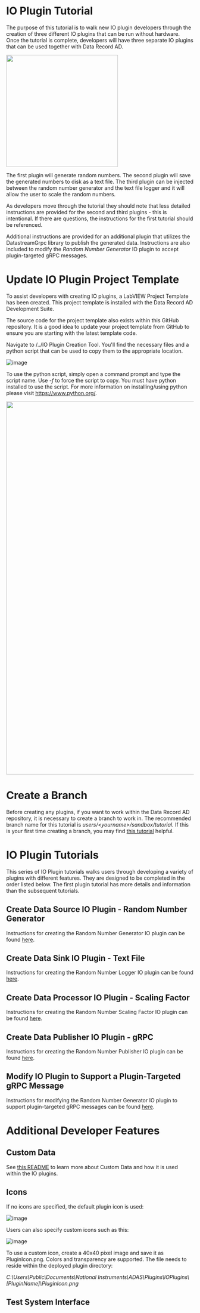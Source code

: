 # IO Plugin Tutorial  
The purpose of this tutorial is to walk new IO plugin developers through the creation of three different IO plugins that can be run without hardware.  Once the tutorial is complete, developers will have three separate IO plugins that can be used together with Data Record AD.

<img src="https://user-images.githubusercontent.com/15633959/154979199-e8fb5515-37d2-403d-aa80-6da8e54fdd91.png" width="300">

The first plugin will generate random numbers.  The second plugin will save the generated numbers to disk as a text file.  The third plugin can be injected between the random number generator and the text file logger and it will allow the user to scale the random numbers.

As developers move through the tutorial they should note that less detailed instructions are provided for the second and third plugins - this is intentional.  If there are questions, the instructions for the first tutorial should be referenced.

Additional instructions are provided for an additional plugin that utilizes the DatastreamGrpc library to publish the generated data.  Instructions are also included to modify the _Random Number Generator_ IO plugin to accept plugin-targeted gRPC messages.

# Update IO Plugin Project Template
To assist developers with creating IO plugins, a LabVIEW Project Template has been created.  This project template is installed with the Data Record AD Development Suite.

The source code for the project template also exists within this GitHub repository.  It is a good idea to update your project template from GitHub to ensure you are starting with the latest template code.

Navigate to /../IO Plugin Creation Tool.  You'll find the necessary files and a python script that can be used to copy them to the appropriate location.

![image](https://user-images.githubusercontent.com/15633959/154981043-fc8a9235-24d5-463d-92d9-a583ac46eaac.png)

To use the python script, simply open a command prompt and type the script name.  Use _-f_ to force the script to copy.  You must have python installed to use the script.  For more information on installing/using python please visit https://www.python.org/.

<img src="https://user-images.githubusercontent.com/15633959/154981599-a488b1dd-7108-46d8-b802-3ac69c51abdc.png" width="1000">

# Create a Branch
Before creating any plugins, if you want to work within the Data Record AD repository, it is necessary to create a branch to work in.  The recommended branch name for this tutorial is _users/\<yourname>/sandbox/tutorial._  If this is your first time creating a branch, you may find [this tutorial](https://docs.github.com/en/pull-requests/collaborating-with-pull-requests/proposing-changes-to-your-work-with-pull-requests/creating-and-deleting-branches-within-your-repository) helpful.

# IO Plugin Tutorials
This series of IO Plugin tutorials walks users through developing a variety of plugins with different features.  They are designed to be completed in the order listed below.  The first plugin tutorial has more details and information than the subsequent tutorials.

## Create Data Source IO Plugin - Random Number Generator
Instructions for creating the Random Number Generator IO plugin can be found [here](./IO%20Plugin%20Tutorial/random-number-generator.md#overview).

## Create Data Sink IO Plugin - Text File
Instructions for creating the Random Number Logger IO plugin can be found [here](./IO%20Plugin%20Tutorial/random-number-logger.md#overview).

## Create Data Processor IO Plugin - Scaling Factor
Instructions for creating the Random Number Scaling Factor IO plugin can be found [here](./IO%20Plugin%20Tutorial/random-number-scaling-factor.md#overview).

## Create Data Publisher IO Plugin - gRPC 
Instructions for creating the Random Number Publisher IO plugin can be found [here](./IO%20Plugin%20Tutorial/random-number-publisher.md#overview).

## Modify IO Plugin to Support a Plugin-Targeted gRPC Message
Instructions for modifying the Random Number Generator IO plugin to support plugin-targeted gRPC messages can be found [here](./IO%20Plugin%20Tutorial/random-number-generator-with-plugin-targeted-message-support.md#overview).

# Additional Developer Features
## Custom Data
See [this README](../../CustomData/README.md) to learn more about Custom Data and how it is used within the IO plugins.

## Icons
If no icons are specified, the default plugin icon is used:
  
![image](https://user-images.githubusercontent.com/15633959/176736748-6c0fc8fe-0d2c-44e1-9dd0-cf43d901ef09.png)

Users can also specify custom icons such as this:

![image](https://user-images.githubusercontent.com/15633959/176736857-363df4f0-60f5-48d4-bf20-fadfa5c1f82d.png)

To use a custom icon, create a 40x40 pixel image and save it as PluginIcon.png.  Colors and transparency are supported.  The file needs to reside within the deployed plugin directory:
 
 _C:\Users\Public\Documents\National Instruments\ADAS\Plugins\IOPlugins\\[PluginName]\PluginIcon.png_
 
## Test System Interface
